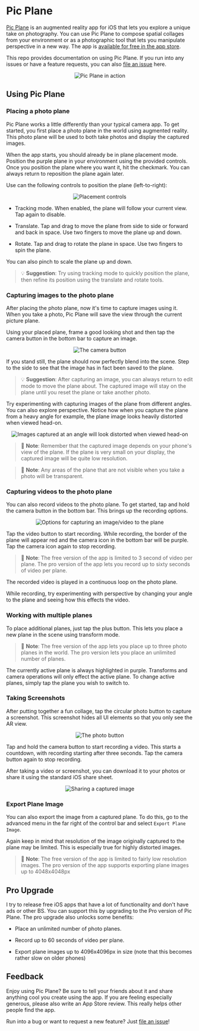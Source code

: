 # Pic Plane

[Pic Plane][app] is an augmented reality app for iOS that lets you explore a unique take on photography. You can use Pic Plane to compose spatial collages from your environment or as a photographic tool that lets you manipulate perspective in a new way. The app is [available for free in the app store][app].

This repo provides documentation on using Pic Plane. If you run into any issues or have a feature requests, you can also [file an issue][issues] here.

<div align="center">
    <img
        src="https://github.com/mattbierner/pic-plane-support/raw/master/images/overview.gif"
        alt="Pic Plane in action">
</div>

## Using Pic Plane

### Placing a photo plane

Pic Plane works a little differently than your typical camera app. To get started, you first place a photo plane in the world using augmented reality. This photo plane will be used to both take photos and display the captured images.

When the app starts, you should already be in plane placement mode. Position the purple plane in your environment using the provided controls. Once you position the plane where you want it, hit the checkmark. You can always return to reposition the plane again later.

Use can the following controls to position the plane (left-to-right):

<div align="center">
    <img
        src="https://github.com/mattbierner/pic-plane-support/raw/master/images/placement-controls.png"
        alt="Placement controls">
</div>

- Tracking mode. When enabled, the plane will follow your current view. Tap again to disable.

- Translate. Tap and drag to move the plane from side to side or forward and back in space. Use two fingers to move the plane up and down.

- Rotate. Tap and drag to rotate the plane in space. Use two fingers to spin the plane. 

You can also pinch to scale the plane up and down.

> 💡 **Suggestion**: Try using tracking mode to quickly position the plane, then refine its position using the translate and rotate tools.

### Capturing images to the photo plane

After placing the photo plane, now it's time to capture images using it. When you take a photo, Pic Plane will save the view through the current picture plane. 

Using your placed plane, frame a good looking shot and then tap the camera button in the bottom bar to capture an image.

<div align="center">
    <img
        src="https://github.com/mattbierner/pic-plane-support/raw/master/images/camera-button.png"
        alt="The camera button">
</div>


If you stand still, the plane should now perfectly blend into the scene. Step to the side to see that the image has in fact been saved to the plane.

> 💡 **Suggestion**: After capturing an image, you can always return to edit mode to move the plane about. The captured image will stay on the plane until you reset the plane or take another photo.

Try experimenting with capturing images of the plane from different angles. You can also explore perspective. Notice how when you capture the plane from a heavy angle for example, the plane image looks heavily distorted when viewed head-on.

<div align="center">
    <img
        src="https://github.com/mattbierner/pic-plane-support/raw/master/images/distortion.png"
        alt="Images captured at an angle will look distorted when viewed head-on">
</div>

> 🎵 **Note**: Remember that the captured image depends on your phone's view of the plane. If the plane is very small on your display, the captured image will be quite low resolution. 

> 🎵 **Note**: Any areas of the plane that are not visible when you take a photo will be transparent.

### Capturing videos to the photo plane

You can also record videos to the photo plane. To get started, tap and hold the camera button in the bottom bar. This brings up the recording options.


<div align="center">
    <img
        src="https://github.com/mattbierner/pic-plane-support/raw/master/images/record-options.png"
        alt="Options for capturing an image/video to the plane">
</div>

Tap the video button to start recording. While recording, the border of the plane will appear red and the camera icon in the bottom bar will be purple. Tap the camera icon again to stop recording.

> 🎵 **Note**: The free version of the app is limited to 3 second of video per plane. The pro version of the app lets you record up to sixty seconds of video per plane.

The recorded video is played in a continuous loop on the photo plane.

While recording, try experimenting with perspective by changing your angle to the plane and seeing how this effects the video.

### Working with multiple planes

To place additional planes, just tap the plus button. This lets you place a new plane in the scene using transform mode.

> 🎵 **Note**: The free version of the app lets you place up to three photo planes in the world. The pro version lets you place an unlimited number of planes.

The currently active plane is always highlighted in purple. Transforms and camera operations will only effect the active plane. To change active planes, simply tap the plane you wish to switch to.

### Taking Screenshots

After putting together a fun collage, tap the circular photo button to capture a screenshot. This screenshot hides all UI elements so that you only see the AR view.

<div align="center">
    <img
        src="https://github.com/mattbierner/pic-plane-support/raw/master/images/photo-button.png"
        alt="The photo button">
</div>

Tap and hold the camera button to start recording a video. This starts a countdown, with recording starting after three seconds. Tap the camera button again to stop recording. 

After taking a video or screenshot, you can download it to your photos or share it using the standard iOS share sheet.

<div align="center">
    <img
        src="https://github.com/mattbierner/pic-plane-support/raw/master/images/sharing.png"
        alt="Sharing a captured image">
</div>

### Export Plane Image

You can also export the image from a captured plane. To do this, go to the advanced menu in the far right of the control bar and select `Export Plane Image`.

<div align="center">
    <imgx
        src="https://github.com/mattbierner/pic-plane-support/raw/master/images/export-plane-image.png"
        alt="Exporting a plane image">
</div>

Again keep in mind that resolution of the image originally captured to the plane may be limited. This is especially true for highly distorted images.

> 🎵 **Note**: The free version of the app is limited to fairly low resolution images. The pro version of the app supports exporting plane images up to 4048x4048px

## Pro Upgrade

I try to release free iOS apps that have a lot of functionality and don't have ads or other BS. You can support this by upgrading to the Pro version of Pic Plane. The pro upgrade also unlocks some benefits: 

- Place an unlimited number of photo planes.

- Record up to 60 seconds of video per plane.

- Export plane images up to 4096x4096px in size (note that this becomes rather slow on older phones)

## Feedback

Enjoy using Pic Plane? Be sure to tell your friends about it and share anything cool you create using the app. If you are feeling especially generous, please also write an App Store review. This really helps other people find the app.

Run into a bug or want to request a new feature? Just [file an issue][issues]!

[app]: https://apps.apple.com/us/app/pic-plane/id1550562229
[issues]: https://github.com/mattbierner/pic-plane-support/issues

